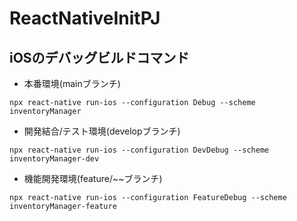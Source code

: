 # ReactNativeInitPJ

## iOSのデバッグビルドコマンド
- 本番環境(mainブランチ)
```
npx react-native run-ios --configuration Debug --scheme inventoryManager
```
- 開発結合/テスト環境(developブランチ)
```
npx react-native run-ios --configuration DevDebug --scheme inventoryManager-dev
```

- 機能開発環境(feature/~~ブランチ)
```
npx react-native run-ios --configuration FeatureDebug --scheme inventoryManager-feature
```